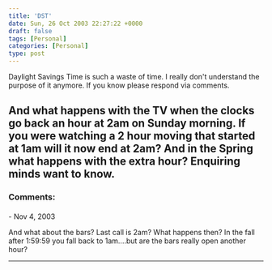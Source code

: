 ```yaml
---
title: 'DST'
date: Sun, 26 Oct 2003 22:27:22 +0000
draft: false
tags: [Personal]
categories: [Personal]
type: post
---
```


Daylight Savings Time is such a waste of time. I really don't understand the purpose of it anymore. If you know please respond via comments.

And what happens with the TV when the clocks go back an hour at 2am on Sunday morning. If you were watching a 2 hour moving that started at 1am will it now end at 2am? And in the Spring what happens with the extra hour? Enquiring minds want to know.
---
### Comments:
#### 
[]( "") - <time datetime="2003-11-06 13:37:40">Nov 4, 2003</time>

And what about the bars? Last call is 2am? What happens then? In the fall after 1:59:59 you fall back to 1am....but are the bars really open another hour?
<hr />
